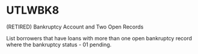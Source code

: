 # UTLWBK8
(RETIRED) Bankruptcy Account and Two Open Records

List borrowers that have loans with more than one open bankruptcy record where the bankruptcy status - 01 pending.
